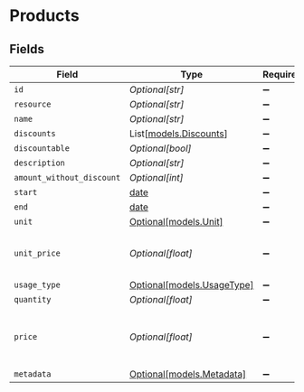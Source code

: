 # Products


## Fields

| Field                                                                | Type                                                                 | Required                                                             | Description                                                          |
| -------------------------------------------------------------------- | -------------------------------------------------------------------- | -------------------------------------------------------------------- | -------------------------------------------------------------------- |
| `id`                                                                 | *Optional[str]*                                                      | :heavy_minus_sign:                                                   | N/A                                                                  |
| `resource`                                                           | *Optional[str]*                                                      | :heavy_minus_sign:                                                   | N/A                                                                  |
| `name`                                                               | *Optional[str]*                                                      | :heavy_minus_sign:                                                   | N/A                                                                  |
| `discounts`                                                          | List[[models.Discounts](../models/discounts.md)]                     | :heavy_minus_sign:                                                   | N/A                                                                  |
| `discountable`                                                       | *Optional[bool]*                                                     | :heavy_minus_sign:                                                   | N/A                                                                  |
| `description`                                                        | *Optional[str]*                                                      | :heavy_minus_sign:                                                   | N/A                                                                  |
| `amount_without_discount`                                            | *Optional[int]*                                                      | :heavy_minus_sign:                                                   | N/A                                                                  |
| `start`                                                              | [date](https://docs.python.org/3/library/datetime.html#date-objects) | :heavy_minus_sign:                                                   | N/A                                                                  |
| `end`                                                                | [date](https://docs.python.org/3/library/datetime.html#date-objects) | :heavy_minus_sign:                                                   | N/A                                                                  |
| `unit`                                                               | [Optional[models.Unit]](../models/unit.md)                           | :heavy_minus_sign:                                                   | N/A                                                                  |
| `unit_price`                                                         | *Optional[float]*                                                    | :heavy_minus_sign:                                                   | The unit price of the product in cents                               |
| `usage_type`                                                         | [Optional[models.UsageType]](../models/usagetype.md)                 | :heavy_minus_sign:                                                   | N/A                                                                  |
| `quantity`                                                           | *Optional[float]*                                                    | :heavy_minus_sign:                                                   | N/A                                                                  |
| `price`                                                              | *Optional[float]*                                                    | :heavy_minus_sign:                                                   | The total usage price of the product in cents                        |
| `metadata`                                                           | [Optional[models.Metadata]](../models/metadata.md)                   | :heavy_minus_sign:                                                   | N/A                                                                  |